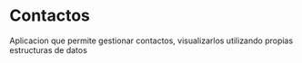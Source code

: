 # Contactos
 Aplicacion que permite gestionar contactos, visualizarlos utilizando propias estructuras de datos
